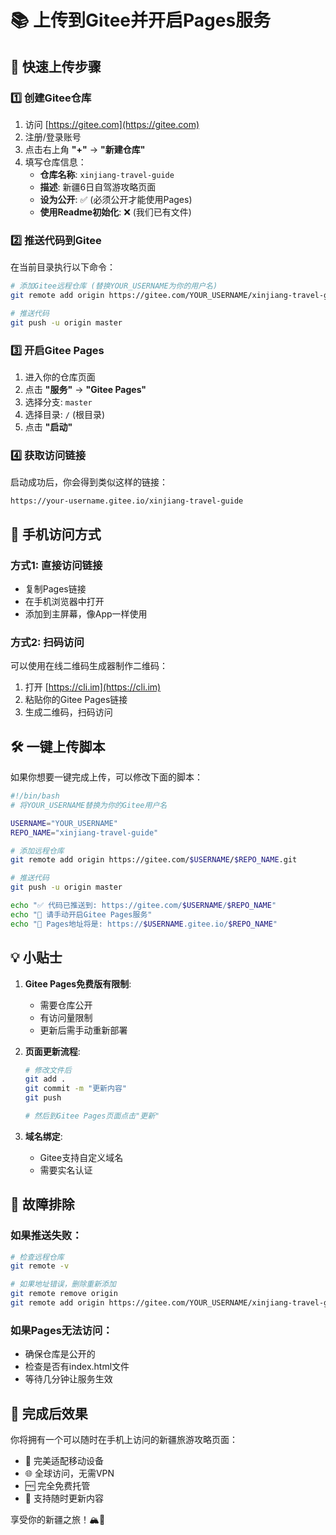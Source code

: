 # 📚 上传到Gitee并开启Pages服务

## 🚀 快速上传步骤

### 1️⃣ 创建Gitee仓库
1. 访问 [https://gitee.com](https://gitee.com)
2. 注册/登录账号
3. 点击右上角 **"+"** → **"新建仓库"**
4. 填写仓库信息：
   - **仓库名称**: `xinjiang-travel-guide`
   - **描述**: 新疆6日自驾游攻略页面
   - **设为公开**: ✅ (必须公开才能使用Pages)
   - **使用Readme初始化**: ❌ (我们已有文件)

### 2️⃣ 推送代码到Gitee

在当前目录执行以下命令：

```bash
# 添加Gitee远程仓库 (替换YOUR_USERNAME为你的用户名)
git remote add origin https://gitee.com/YOUR_USERNAME/xinjiang-travel-guide.git

# 推送代码
git push -u origin master
```

### 3️⃣ 开启Gitee Pages
1. 进入你的仓库页面
2. 点击 **"服务"** → **"Gitee Pages"**
3. 选择分支: `master`
4. 选择目录: `/` (根目录)
5. 点击 **"启动"**

### 4️⃣ 获取访问链接
启动成功后，你会得到类似这样的链接：
```
https://your-username.gitee.io/xinjiang-travel-guide
```

## 📱 手机访问方式

### 方式1: 直接访问链接
- 复制Pages链接
- 在手机浏览器中打开
- 添加到主屏幕，像App一样使用

### 方式2: 扫码访问
可以使用在线二维码生成器制作二维码：
1. 打开 [https://cli.im](https://cli.im)
2. 粘贴你的Gitee Pages链接
3. 生成二维码，扫码访问

## 🛠️ 一键上传脚本

如果你想要一键完成上传，可以修改下面的脚本：

```bash
#!/bin/bash
# 将YOUR_USERNAME替换为你的Gitee用户名

USERNAME="YOUR_USERNAME"
REPO_NAME="xinjiang-travel-guide"

# 添加远程仓库
git remote add origin https://gitee.com/$USERNAME/$REPO_NAME.git

# 推送代码
git push -u origin master

echo "✅ 代码已推送到: https://gitee.com/$USERNAME/$REPO_NAME"
echo "🔗 请手动开启Gitee Pages服务"
echo "📱 Pages地址将是: https://$USERNAME.gitee.io/$REPO_NAME"
```

## 💡 小贴士

1. **Gitee Pages免费版有限制**:
   - 需要仓库公开
   - 有访问量限制
   - 更新后需手动重新部署

2. **页面更新流程**:
   ```bash
   # 修改文件后
   git add .
   git commit -m "更新内容"
   git push
   
   # 然后到Gitee Pages页面点击"更新"
   ```

3. **域名绑定**:
   - Gitee支持自定义域名
   - 需要实名认证

## 🔧 故障排除

### 如果推送失败：
```bash
# 检查远程仓库
git remote -v

# 如果地址错误，删除重新添加
git remote remove origin
git remote add origin https://gitee.com/YOUR_USERNAME/xinjiang-travel-guide.git
```

### 如果Pages无法访问：
- 确保仓库是公开的
- 检查是否有index.html文件
- 等待几分钟让服务生效

## 🎉 完成后效果

你将拥有一个可以随时在手机上访问的新疆旅游攻略页面：
- 📱 完美适配移动设备
- 🌐 全球访问，无需VPN
- 🆓 完全免费托管
- 🔄 支持随时更新内容

享受你的新疆之旅！🏔️🌊